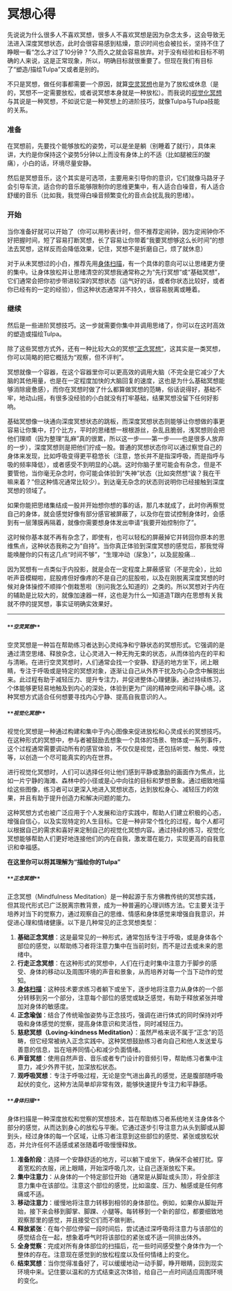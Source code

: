 # 冥想心得

先说说为什么很多人不喜欢冥想，很多人不喜欢冥想是因为杂念太多，这会导致无法进入深度冥想状态，此时会很容易感到枯燥，意识时间也会被拉长，坚持不住了睁眼一看“怎么才过了10分钟？”久而久之就会容易放弃。对于没有经验和目标不明确的人来说，这是正常现象，所以，明确目标就很重要了。但现在我们有目标了“塑造/描绘Tulpa”又或者是别的。

不只是冥想，做任何事都需要一个原因，就算[空灵冥想](#空灵冥想)也是为了放松或休息（是的，冥想不一定需要放松，或者说冥想本身就是一种放松）。而我说的[视觉化冥想](#视觉化冥想)与其说是一种冥想，不如说它是一种冥想上的进阶技巧，就像Tulpa与Tulpa技能的关系。

### 准备

在冥想前，先要找个能够放松的姿势，可以是坐是躺（别睡着了就行），具体来讲，大约是你保持这个姿势5分钟以上而没有身体上的不适（比如腿被压的酸痛），小白的话，环境尽量安静。

然后是冥想音乐，这个其实是可选项，主要用来引导你的意识，它们就像马路牙子会引导车流，适合你的音乐能够限制你的思维更集中，有人适合白噪音，有人适合舒缓的音乐（比如我，我觉得白噪音频繁变化的音点会扰乱我的思绪）。

### 开始

当你准备好就可以开始了（你可以用秒表计时，但不推荐定闹钟，因为定闹钟你不好把握时间，短了容易打断冥想，长了容易让你带着“我要冥想够这么长时间”的想法去冥想，这样反而会降低效果，记住，冥想不是折磨自己，烦了就休息）

对于从未冥想过的小白，推荐先用[身体扫描](#身体扫描)，有一个具体的意向可以让思绪更方便的集中。让身体放松并让思绪清空的冥想我通常称之为“先行冥想”或“基础冥想”，它们通常会把你初步带进较深的冥想状态（运气好的话，或者你状态比较好，或者你已经有的一定的经验），但这种状态通常并不持久，很容易脱离或睡着。

### 继续

然后是一些进阶冥想技巧。这一步就需要你集中并调用思绪了，你可以在这时高效的塑造或描绘Tulpa。

除了这些冥想方式外，还有一种比较大众的冥想[“正念冥想”](#正念冥想)，这其实是一类冥想，你可以简略的把它概括为“观察，但不评判”。

冥想就像一个容器，在这个容器里你可以更高效的调用大脑（不完全是它减少了大脑的其他用量，也是在一定程度加快的大脑回复的速度，这也是为什么基础冥想能够消除疲惫感），而你在冥想时做了什么都算做冥想的范畴，俗话说得好，基础不牢，地动山摇，有很多没经验的小白就没有打牢基础，结果冥想没留下任何好影响。

基础冥想像一块通向深度冥想状态的跳板，而深度冥想状态则能够让你想做的事更容易让你集中，打个比方，平时的思绪想一根根游丝，杂乱且脆弱，浅冥想则会把他们理顺（因为整理“乱麻”真的很累，所以这一步——第一步——也是很多人放弃的一步），深度冥想则是把他们拧成一股。普通的冥想状态你可以通过察觉自己的身体来发现，比如呼吸变得更平稳悠长（注意，悠长并不是指深呼吸，而是指呼与吸的频率降低），或者感受不到明显的心跳。这时你脑子里可能会有杂念，但是不要管他，当你毫无杂念时，你可能会体验到“失神”状态（比如突然想“诶？我在干嘛来着？”但这种情况通常比较少）。到达毫无杂念的状态则说明你已经接触到深度冥想的领域了。

如果你能把思绪集结成一股并开始想你想的事的话，那几本就成了，此时你再察觉自己的身体，就会感觉好像有部分感官被屏蔽了，以及你在尝试控制身体时，会感到有一层薄膜再隔着，就像你需要想身体发出申请“我要开始控制你了”。

这时候你基本就不再有杂念了，即使有，也可以轻松的屏蔽掉它并转回你原本的思维焦点，这种状态我称之为“自持”。当你真正体验到深度冥想的感觉后，那我觉得能唤醒你的只有这几点“时间不够”，“生理冲动（尿急）”，以及屁股痛...

因为冥想有一点类似于内投影，就是会在一定程度上屏蔽感官（不是完全），比如听声音模糊啦，屁股疼但好像疼的不是自己的屁股啦，以及在刚脱离深度冥想的时候对身体操控不顺摔个倒栽葱啦（别问我怎么知道的）之类的。所以冥想对于内在的辅助是比较大的，就像加速器一样，这也是为什么一知道造T跟内在思想有关我就不停的提冥想，事实证明确实效果好。

---

##### `**空灵冥想**`

空灵冥想是一种旨在帮助练习者达到心灵纯净和宁静状态的冥想形式。它强调的是通过清空思绪、释放杂念，让心灵进入一种无拘无束的状态，从而体验内在的平和与清晰。在进行空灵冥想时，人们通常会找一个安静、舒适的地方坐下，闭上眼睛，专注于呼吸或是特定的冥想对象，逐渐让自己从外界干扰及内心杂念中解脱出来。此过程有助于减轻压力、提升专注力，并促进整体心理健康。通过持续练习，个体能够更轻易地触及到内心的深处，体验到更为广阔的精神空间和平静心境。这种冥想方式适合任何想要寻找内心宁静、提高自我意识的人。

##### `**视觉化冥想**`

视觉化冥想是一种通过构建和集中于内心图像来促进放松和心灵成长的冥想技巧。在这种形式的冥想中，参与者被鼓励去想象一个具体的场景、物体或一系列事件，这个过程通常需要调动所有的感官体验，不仅仅是视觉，还包括听觉、触觉、嗅觉等，以创造一个尽可能真实的内在世界。

进行视觉化冥想时，人们可以选择任何让他们感到平静或激励的画面作为焦点，比如一片宁静的海滩、森林中的小径或是心中向往的目标和梦想景象。通过细致地描绘这些图像，练习者可以更深入地进入冥想状态，达到放松身心、减轻压力的效果，并且有助于提升创造力和解决问题的能力。

这种冥想方式也被广泛应用于个人发展和治疗实践中，帮助人们建立积极的心态，增强自信心，以及实现特定的人生目标。它是一种非常个性化的过程，每个人都可以根据自己的需求和喜好来定制自己的视觉化冥想内容。通过持续的练习，视觉化冥想能够帮助人们更好地连接他们的内在自我，激发潜在能力，实现更高的自我意识和幸福感。

**在这里你可以将其理解为“描绘你的Tulpa”**

##### `**正念冥想**`

正念冥想（Mindfulness Meditation）是一种起源于东方佛教传统的冥想实践，但其现代形式已广泛脱离宗教背景，成为一种普遍的心理训练方法。它主要关注于培养对当下的觉察力，通过观察自己的思维、情感和身体感觉来增强自我意识，并促进心理和情绪健康。以下是几种常见的正念冥想类型：

1. **基础正念冥想**：这是最常见的一种形式，通常包括专注于呼吸，或是身体各个部位的感觉，以帮助练习者将注意力集中在当前时刻，而不是过去或未来的思绪中。
2. **行走正念冥想**：在这种形式的冥想中，人们在行走时集中注意力于脚步的感受、身体的移动以及周围环境的声音和景象，从而培养对每一个当下动作的觉知。
3. **[身体扫描](#身体扫描)**：这种技术要求练习者躺下或坐下，逐步地将注意力从身体的一个部分转移到另一个部分，注意每个部位的感觉或缺乏感觉，有助于释放紧张并增加对身体的敏感度。
4. **正念瑜伽**：结合了传统瑜伽姿势与正念技巧，强调在进行体式的同时保持对呼吸和身体感觉的觉察，提高身体意识和灵活性，同时减轻压力。
5. **慈悲冥想（Loving-kindness Meditation）**：虽然严格来说不属于“正念”的范畴，但它经常被纳入正念实践中。这种冥想鼓励练习者向自己和他人发送爱与善意的信息，旨在培养同情心和减少负面情绪。
6. **声音冥想**：使用自然声音、音乐或者专门设计的音频引导，帮助练习者集中注意力，减少外界干扰，加深放松状态。
7. **观呼吸冥想**：专注于呼吸过程，无论是空气进出鼻孔的感觉，还是腹部随呼吸起伏的变化，这种方法简单却非常有效，能够快速提升专注力和平静感。

##### `**身体扫描**`

身体扫描是一种深度放松和觉察的冥想技术，旨在帮助练习者系统地关注身体各个部分的感觉，从而达到身心的放松与平衡。它通过逐步引导注意力从头到脚或从脚到头，经过身体的每一个区域，让练习者注意到这些部位的感觉、紧张或放松状态，并允许任何不适感或紧张随着呼吸慢慢释放。

1. **准备阶段**：选择一个安静舒适的地方，可以躺下或坐下，确保不会被打扰。穿着宽松的衣服，闭上眼睛，开始深呼吸几次，让自己逐渐放松下来。
2. **集中注意力**：从身体的一个特定部位开始（通常是从脚趾或头顶），将全部注意力集中在该部位。注意这个部位的感觉，比如温度、压力、触感或是任何疼痛或不适。
3. **移动注意力**：缓慢地将注意力转移到相邻的身体部位。例如，如果你从脚趾开始，接下来会移到脚掌、脚踝、小腿等。每转移到一个新的部位，都要细致地观察那里的感觉，并且接受它们而不做判断。
4. **释放紧张**：在每个部位停留一段时间后，尝试通过深呼吸将注意力与该部位的感觉结合在一起，想象着呼气时将该部位的紧张或不适一同排出体外。
5. **全身觉察**：完成对所有身体部位的扫描后，花一些时间感受整个身体作为一个整体的存在。注意现在感觉到的放松程度以及任何情绪上的变化。
6. **结束冥想**：当你觉得准备好了，可以缓缓地动一动手脚，睁开眼睛，回到现实环境中来。记住要以温和的方式结束这次体验，给自己一点时间适应周围环境的变化。

